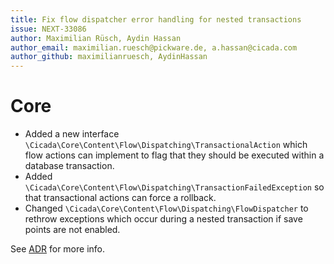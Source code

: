 ```yaml
---
title: Fix flow dispatcher error handling for nested transactions
issue: NEXT-33086
author: Maximilian Rüsch, Aydin Hassan
author_email: maximilian.ruesch@pickware.de, a.hassan@cicada.com
author_github: maximilianruesch, AydinHassan
---
```

# Core
* Added a new interface `\Cicada\Core\Content\Flow\Dispatching\TransactionalAction` which flow actions can implement to flag that they should be executed within a database transaction.
* Added `\Cicada\Core\Content\Flow\Dispatching\TransactionFailedException` so that transactional actions can force a rollback. 
* Changed `\Cicada\Core\Content\Flow\Dispatching\FlowDispatcher` to rethrow exceptions which occur during a nested transaction if save points are not enabled.

See [ADR](../../adr/2024-02-11-transactional-flow-actions.md) for more info.

